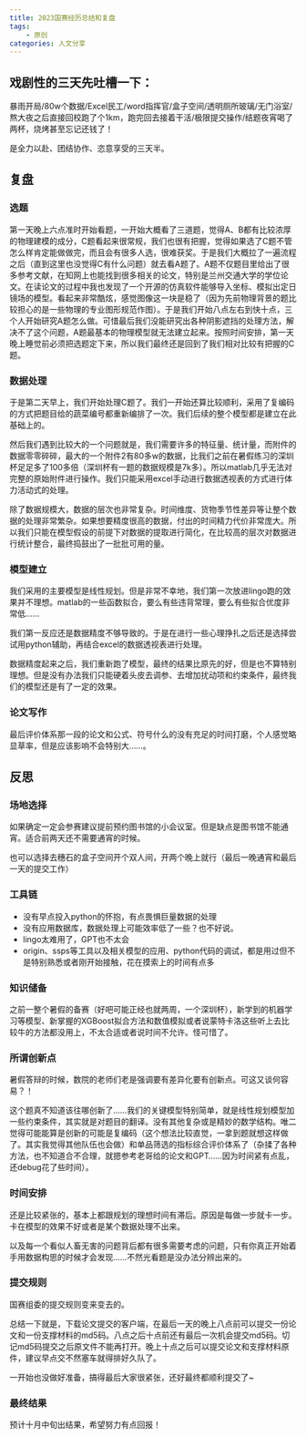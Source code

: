 ```yaml
---
title: 2023国赛经历总结和复盘
tags: 
	- 原创
categories: 人文分享
---
```

## 戏剧性的三天先吐槽一下：
暴雨开局/80w个数据/Excel民工/word指挥官/盒子空间/透明厕所玻璃/无门浴室/熬大夜之后直接回校跑了个1km，跑完回去接着干活/极限提交操作/结题夜宵喝了两杯，烧烤甚至忘记还钱了！

是全力以赴、团结协作、恣意享受的三天半。
## 复盘
### 选题
第一天晚上六点准时开始看题，一开始大概看了三道题，觉得A、B都有比较浓厚的物理建模的成分，C题看起来很常规，我们也很有把握，觉得如果选了C题不管怎么样肯定能做做完，而且会有很多人选，很难获奖。于是我们大概拉了一遍流程之后（直到这里也没觉得C有什么问题）就去看A题了。A题不仅题目里给出了很多参考文献，在知网上也能找到很多相关的论文，特别是兰州交通大学的学位论文。在读论文的过程中我也发现了一个开源的仿真软件能够导入坐标、模拟出定日镜场的模型。看起来非常酷炫，感觉图像这一块是稳了（因为先前物理背景的题比较担心的是一些物理的专业图形规范作图）。于是我们开始八点左右到快十点，三个人开始研究A题怎么做。可惜最后我们没能研究出各种阴影遮挡的处理方法，解决不了这个问题，A题最基本的物理模型就无法建立起来。按照时间安排，第一天晚上睡觉前必须把选题定下来，所以我们最终还是回到了我们相对比较有把握的C题。
### 数据处理
于是第二天早上，我们开始处理C题了。我们一开始还算比较顺利，采用了复编码的方式把题目给的蔬菜编号都重新编排了一次。我们后续的整个模型都是建立在此基础上的。

然后我们遇到比较大的一个问题就是，我们需要许多的特征量、统计量，而附件的数据零零碎碎，最大的一个附件2有80多w的数据，比我们之前在暑假练习的深圳杯足足多了100多倍（深圳杯有一题的数据规模是7k多）。所以matlab几乎无法对完整的原始附件进行操作。我们只能采用excel手动进行数据透视表的方式进行体力活动式的处理。

除了数据规模大，数据的层次也非常复杂。时间维度、货物季节性差异等让整个数据的处理非常繁杂。如果想要精度很高的数据，付出的时间精力代价非常庞大。所以我们只能在模型假设的前提下对数据的提取进行简化，在比较高的层次对数据进行统计整合，最终捣鼓出了一批批可用的量。

### 模型建立
我们采用的主要模型是线性规划。但是非常不幸地，我们第一次放进lingo跑的效果并不理想。matlab的一些函数拟合，要么有些违背常理，要么有些拟合优度非常低……

我们第一反应还是数据精度不够导致的。于是在进行一些心理挣扎之后还是选择尝试用python辅助，再结合excel的数据透视表进行处理。

数据精度起来之后，我们重新跑了模型，最终的结果比原先的好，但是也不算特别理想。但是没有办法我们只能硬着头皮去调参、去增加扰动项和约束条件，最终我们的模型还是有了一定的效果。


### 论文写作
最后评价体系那一段的论文和公式、符号什么的没有充足的时间打磨，个人感觉略显草率，但是应该影响不会特别大……。
## 反思

### 场地选择
如果确定一定会参赛建议提前预约图书馆的小会议室。但是缺点是图书馆不能通宵。适合前两天还不需要通宵的时候。

也可以选择去穗石的盒子空间开个双人间，开两个晚上就行（最后一晚通宵和最后一天的提交工作）

### 工具链
- 没有早点投入python的怀抱，有点畏惧巨量数据的处理
- 没有应用数据库，数据处理上可能效率低了一些？也不好说。
- lingo太难用了，GPT也不太会
- origin、ssps等工具以及相关模型的应用、python代码的调试，都是用过但不是特别熟悉或者刚开始接触，花在摸索上的时间有点多

### 知识储备
之前一整个暑假的备赛（好吧可能正经也就两周，一个深圳杯），新学到的机器学习等模型、新掌握的XGBoost拟合方法和数值模拟或者说蒙特卡洛这些听上去比较牛的方法都没用上，不太合适或者说时间不允许。怪可惜了。

### 所谓创新点
暑假答辩的时候，数院的老师们老是强调要有差异化要有创新点。可这又谈何容易？！

这个题真不知道该往哪创新了……我们的关键模型特别简单，就是线性规划模型加一些约束条件，其实就是对题目的翻译。没有其他复杂或是精妙的数学结构。唯二觉得可能能算是创新的可能是复编码（这个想法比较直觉，一拿到题就想这样做了。其实我觉得其他队伍也会做）和单品筛选的指标综合评价体系了（杂揉了各种方法，也不知道合不合理，就摁参考老哥给的论文和GPT……因为时间紧有点乱，还debug花了些时间）。

### 时间安排
还是比较紧张的，基本上都跟规划的理想时间有滞后。原因是每做一步就卡一步。卡在模型的效果不好或者是某个数据处理不出来。

以及每一个看似人畜无害的问题背后都有很多需要考虑的问题，只有你真正开始着手用数据构思的时候才会发现……不然光看题是没办法分辨出来的。


### 提交规则
国赛组委的提交规则变来变去的。

总结一下就是，下载论文提交的客户端，在最后一天的晚上八点前可以提交一份论文和一份支撑材料的md5码。八点之后十点前还有最后一次机会提交md5码。切记md5码提交之后原文件不能再打开。晚上十点之后可以提交论文和支撑材料原件，建议早点交不然塞车就得排好久队了。

一开始也没做好准备，搞得最后大家很紧张，还好最终都顺利提交了~
### 最终结果
预计十月中旬出结果，希望努力有点回报！